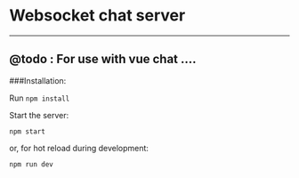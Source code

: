 # Websocket chat server

---
@todo : For use with vue chat ....
---
 
###Installation:

Run ```npm install``` 

Start the server: 
~~~
npm start
~~~
or, for hot reload during development:
~~~
npm run dev
~~~


